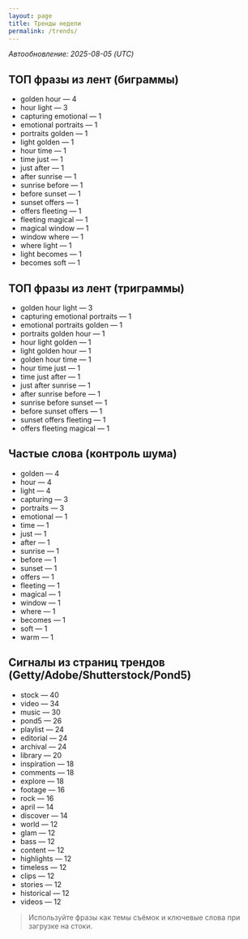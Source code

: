 ```yaml
---
layout: page
title: Тренды недели
permalink: /trends/
---
```


_Автообновление: 2025-08-05 (UTC)_

## ТОП фразы из лент (биграммы)
- golden hour — 4
- hour light — 3
- capturing emotional — 1
- emotional portraits — 1
- portraits golden — 1
- light golden — 1
- hour time — 1
- time just — 1
- just after — 1
- after sunrise — 1
- sunrise before — 1
- before sunset — 1
- sunset offers — 1
- offers fleeting — 1
- fleeting magical — 1
- magical window — 1
- window where — 1
- where light — 1
- light becomes — 1
- becomes soft — 1

## ТОП фразы из лент (триграммы)
- golden hour light — 3
- capturing emotional portraits — 1
- emotional portraits golden — 1
- portraits golden hour — 1
- hour light golden — 1
- light golden hour — 1
- golden hour time — 1
- hour time just — 1
- time just after — 1
- just after sunrise — 1
- after sunrise before — 1
- sunrise before sunset — 1
- before sunset offers — 1
- sunset offers fleeting — 1
- offers fleeting magical — 1

## Частые слова (контроль шума)
- golden — 4
- hour — 4
- light — 4
- capturing — 3
- portraits — 3
- emotional — 1
- time — 1
- just — 1
- after — 1
- sunrise — 1
- before — 1
- sunset — 1
- offers — 1
- fleeting — 1
- magical — 1
- window — 1
- where — 1
- becomes — 1
- soft — 1
- warm — 1

## Сигналы из страниц трендов (Getty/Adobe/Shutterstock/Pond5)
- stock — 40
- video — 34
- music — 30
- pond5 — 26
- playlist — 24
- editorial — 24
- archival — 24
- library — 20
- inspiration — 18
- comments — 18
- explore — 18
- footage — 16
- rock — 16
- april — 14
- discover — 14
- world — 12
- glam — 12
- bass — 12
- content — 12
- highlights — 12
- timeless — 12
- clips — 12
- stories — 12
- historical — 12
- videos — 12

> Используйте фразы как темы съёмок и ключевые слова при загрузке на стоки.
